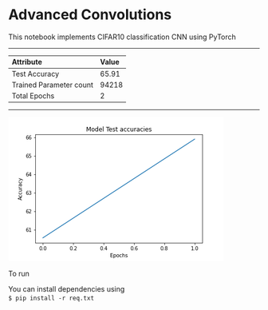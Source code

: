 

# Advanced Convolutions
This notebook implements CIFAR10 classification CNN using PyTorch 

----
| Attribute | Value |
|:--- | :--- |
| Test Accuracy | 65.91 |
| Trained Parameter count   |94218 |
| Total Epochs | 2 |

----

![](Accuracies.png)

To run 


You can install dependencies using  
`$ pip install -r req.txt`

